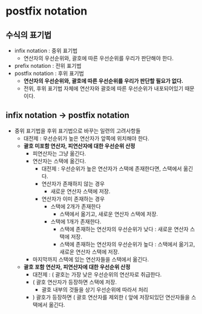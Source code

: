 # postfix notation

## 수식의 표기법
  - infix notation : 중위 표기법
    - 연산자의 우선순위와, 괄호에 따른 우선순위를 우리가 판단해야 한다.
  - prefix notation : 전위 표기법
  - postfix notation : 후위 표기법
    - **연산자의 우선순위와, 괄호에 따른 우선순위를 우리가 판단할 필요가 없다.**
    - 전위, 후위 표기법 자체에 연산자와 괄호에 따른 우선순위가 내포되어있기 때문이다.
  
## infix notation -> postfix notation
  - 중위 표기법을 후위 표기법으로 바꾸는 일련의 고려사항들
    - 대전제 : 우선순위가 높은 연산자가 앞쪽에 위치해야 한다.
    - **괄호 미포함 연산자, 피연산자에 대한 우선순위 산정**
      - 피연산자는 그냥 옮긴다.
      - 연산자는 스택에 옮긴다.
        - 대전제 : 우선순위가 높은 연산자가 스택에 존재한다면, 스택에서 옮긴다.
        - 연산자가 존재하지 않는 경우
          - 새로운 연산자 스택에 저장.
        - 연산자가 이미 존재하는 경우
          - 스택에 2개가 존재한다
            - 스택에서 옮기고, 새로운 연산자 스택에 저장.
          - 스택에 1개가 존재한다.
            - 스택에 존재하는 연산자의 우선순위가 낮다 : 새로운 연산자 스택에 저장.
            - 스택에 존재하는 연산자의 우선순위가 높다 : 스택에서 옮기고, 새로운 연산자 스택에 저장.
      - 마지막까지 스택에 있는 연산자들을 스택에서 옮긴다.
    - **괄호 포함 연산자, 피연산자에 대한 우선순위 산정**
      - 대전제 : ( 괄호는 가장 낮은 우선순위의 연산자로 취급한다.
      - ( 괄호 연산자가 등장하면 스택에 저장.
        - 괄호 내부의 것들을 상기 우선순위에 따라서 처리
      - ) 괄호가 등장하면 ( 괄호 연산자를 제외한 ( 앞에 저장되있던 연산자들을 스택에서 옮긴다.
      